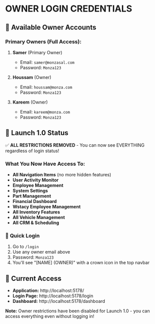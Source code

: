 # OWNER LOGIN CREDENTIALS

## 🔑 **Available Owner Accounts**

### Primary Owners (Full Access):
1. **Samer** (Primary Owner)
   - Email: `samer@monzasal.com`
   - Password: `Monza123`

2. **Houssam** (Owner)
   - Email: `houssam@monza.com`
   - Password: `Monza123`

3. **Kareem** (Owner)
   - Email: `kareem@monza.com`
   - Password: `Monza123`

## 🚀 **Launch 1.0 Status**

✅ **ALL RESTRICTIONS REMOVED** - You can now see EVERYTHING regardless of login status!

### What You Now Have Access To:
- **All Navigation Items** (no more hidden features)
- **User Activity Monitor** 
- **Employee Management**
- **System Settings**
- **Part Management** 
- **Financial Dashboard**
- **Wstacy Employee Management**
- **All Inventory Features**
- **All Vehicle Management**
- **All CRM & Scheduling**

### 🎯 **Quick Login**
1. Go to `/login` 
2. Use any owner email above
3. Password: `Monza123`
4. You'll see "[NAME] (OWNER)" with a crown icon in the top navbar

## 📍 **Current Access**
- **Application:** http://localhost:5178/
- **Login Page:** http://localhost:5178/login
- **Dashboard:** http://localhost:5178/dashboard

**Note:** Owner restrictions have been disabled for Launch 1.0 - you can access everything even without logging in! 